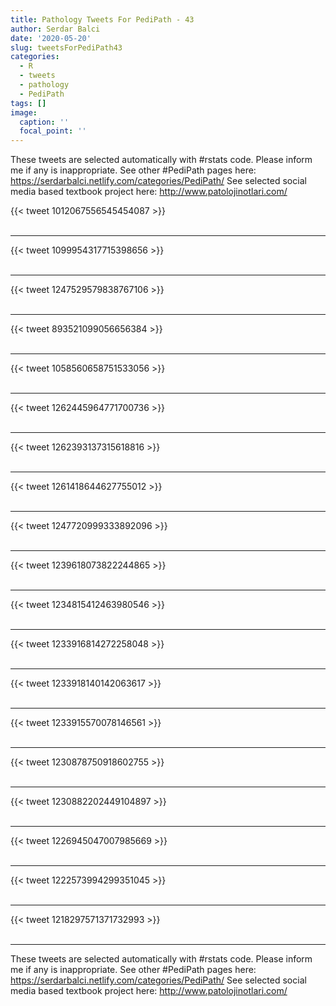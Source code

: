 ```yaml
---
title: Pathology Tweets For PediPath - 43
author: Serdar Balci
date: '2020-05-20'
slug: tweetsForPediPath43
categories:
  - R
  - tweets
  - pathology
  - PediPath
tags: []
image:
  caption: ''
  focal_point: ''
---
```



These tweets are selected automatically with #rstats code. Please inform me if any is inappropriate.
See other #PediPath pages here: https://serdarbalci.netlify.com/categories/PediPath/ 
See selected social media based textbook project here: http://www.patolojinotlari.com/

{{< tweet 1012067556545454087 >}}
<br>
<br>
<hr>
{{< tweet 1099954317715398656 >}}
<br>
<br>
<hr>
{{< tweet 1247529579838767106 >}}
<br>
<br>
<hr>
{{< tweet 893521099056656384 >}}
<br>
<br>
<hr>
{{< tweet 1058560658751533056 >}}
<br>
<br>
<hr>
{{< tweet 1262445964771700736 >}}
<br>
<br>
<hr>
{{< tweet 1262393137315618816 >}}
<br>
<br>
<hr>
{{< tweet 1261418644627755012 >}}
<br>
<br>
<hr>
{{< tweet 1247720999333892096 >}}
<br>
<br>
<hr>
{{< tweet 1239618073822244865 >}}
<br>
<br>
<hr>
{{< tweet 1234815412463980546 >}}
<br>
<br>
<hr>
{{< tweet 1233916814272258048 >}}
<br>
<br>
<hr>
{{< tweet 1233918140142063617 >}}
<br>
<br>
<hr>
{{< tweet 1233915570078146561 >}}
<br>
<br>
<hr>
{{< tweet 1230878750918602755 >}}
<br>
<br>
<hr>
{{< tweet 1230882202449104897 >}}
<br>
<br>
<hr>
{{< tweet 1226945047007985669 >}}
<br>
<br>
<hr>
{{< tweet 1222573994299351045 >}}
<br>
<br>
<hr>
{{< tweet 1218297571371732993 >}}
<br>
<br>
<hr>


These tweets are selected automatically with #rstats code. Please inform me if any is inappropriate.
See other #PediPath pages here: https://serdarbalci.netlify.com/categories/PediPath/ 
See selected social media based textbook project here: http://www.patolojinotlari.com/
